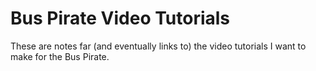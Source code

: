 # Bus Pirate Video Tutorials

These are notes far \(and eventually links to\) the video tutorials I want to make for the Bus Pirate.



